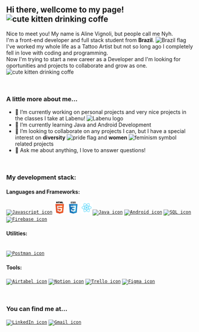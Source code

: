 <h2> Hi there, wellcome to my page! <img src="https://emojis.slackmojis.com/emojis/images/1563481434/6016/meow_coffee.png?1563481434" width="24px" alt="cute kitten drinking coffe"/></h2>

<p>
  Nice to meet you! My name is Aline Vignoli, but people call me Nyh.<br>
  I'm a front-end developer and full stack student from <b>Brazil</b>. <img src="https://camo.githubusercontent.com/00e83015d8faeb60cc8d6ac61327ea602a9ff204c05be3bbd668fe65f3939dea/68747470733a2f2f7777772e666c617469636f6e2e636f6d2f7376672f7374617469632f69636f6e732f7376672f3139372f3139373338362e737667" width="24px" alt="Brazil flag"/><br>
  I've worked my whole life as a Tattoo Artist but not so long ago I completely fell in love with coding and programming.<br>
  Now I'm trying to start a new career as a Developer and I'm looking for oportunities and projects to collaborate and grow as one.<br>
  <img src="https://emojis.slackmojis.com/emojis/images/1608026376/11743/kermit_typing.gif?1608026376" width="24px" alt="cute kitten drinking coffe"/>
</p>
<br>

### A little more about me...
- 🔭 I’m currently working on personal projects and very nice projects in the classes I take at Labenu! <img src="https://uploads-ssl.webflow.com/5e790d30d198385b09366d8f/5eab0f1225c2d474a92656df_fav2_LabeNu_.png" width="24px" alt="Labenu logo"/>
- 🌱 I’m currently learning Java and Android Development
- 👯 I’m looking to collaborate on any projects I can, but I have a special interest on <b>diversity</b> <img src="https://emojis.slackmojis.com/emojis/images/1588108737/8790/fb-pride.png?1588108737" width="24px" alt="pride flag"/> and <b>women</b> <img src="https://images.emojiterra.com/google/android-oreo/512px/2640.png" width="24px" alt="feminism symbol"/> related projects
- 💬 Ask me about anything, I love to answer questions!
<br>

### My development stack:
<h4>Languages and Frameworks:</h4>
<p>
<code><a target="_blank" rel="noopener noreferrer" href="https://raw.githubusercontent.com/github/explore/80688e429a7d4ef2fca1e82350fe8e3517d3494d/topics/javascript/javascript.png"><img height="32" src="https://img.icons8.com/color/72/javascript.png" alt="Javascript icon" style="max-width:100%;"></a></code>
<code><a target="_blank" rel="noopener noreferrer" href="https://raw.githubusercontent.com/github/explore/80688e429a7d4ef2fca1e82350fe8e3517d3494d/topics/html/html.png"><img height="32" src="https://raw.githubusercontent.com/github/explore/80688e429a7d4ef2fca1e82350fe8e3517d3494d/topics/html/html.png" alt="HTML5 icon" style="max-width:100%;"></a></code>
<code><a target="_blank" rel="noopener noreferrer" href="https://raw.githubusercontent.com/github/explore/80688e429a7d4ef2fca1e82350fe8e3517d3494d/topics/css/css.png"><img height="32" src="https://raw.githubusercontent.com/github/explore/80688e429a7d4ef2fca1e82350fe8e3517d3494d/topics/css/css.png" alt="CSS3 icon" style="max-width:100%;"></a></code>
<code><a target="_blank" rel="noopener noreferrer" href="https://raw.githubusercontent.com/github/explore/80688e429a7d4ef2fca1e82350fe8e3517d3494d/topics/react/react.png"><img height="32" src="https://raw.githubusercontent.com/github/explore/80688e429a7d4ef2fca1e82350fe8e3517d3494d/topics/react/react.png" alt="React icon" style="max-width:100%;"></a></code><code><a target="_blank" rel="noopener noreferrer" href="https://img.icons8.com/color/2x/java-coffee-cup-logo.png"><img height="32" src="https://img.icons8.com/color/2x/java-coffee-cup-logo.png" alt="Java icon" style="max-width:100%;"></a></code>
<code><a target="_blank" rel="noopener noreferrer" href="https://img.icons8.com/color/2x/android-os.png"><img height="32" src="https://img.icons8.com/color/2x/android-os.png" alt="Android icon" style="max-width:100%;"></a></code>
<code><a target="_blank" rel="noopener noreferrer" href="https://img.icons8.com/officexs/72/sql.png"><img height="32" src="https://img.icons8.com/officexs/72/sql.png" alt="SQL icon" style="max-width:100%;"></a></code>
<code><a target="_blank" rel="noopener noreferrer" href="https://img.icons8.com/color/2x/google-firebase-console.png"><img height="32" src="https://img.icons8.com/color/2x/google-firebase-console.png" alt="Firebase icon" style="max-width:100%;"></a></code>
</p>

<h4>Utilities:</h4>
<p>
<code>
<a target="_blank" rel="noopener noreferrer" href="https://www.postman.com/"><img height="32" src="https://user-images.githubusercontent.com/2676579/34940598-17cc20f0-f9be-11e7-8c6d-f0190d502d64.png" alt="Postman icon" style="max-width: 50%;"></a>
</code></p>

<h4>Tools:</h4>
<p>
<code><a target="_blank" rel="noopener noreferrer" href="https://airtable.com/"><img height="32" src="https://e7.pngegg.com/pngimages/444/851/png-clipart-airtable-database-spreadsheet-logo-application-software-slack-logo-angle-rectangle-thumbnail.png" alt="Airtabel icon" style="max-width:100%;"></a></code>
<code><a target="_blank" rel="noopener noreferrer" href="https://www.notion.so/"><img height="32" src="https://i.pinimg.com/originals/f5/50/f9/f550f940f42ecf816241806e4386d216.png" alt="Notion icon" style="max-width:100%;"></a></code>
<code><a target="_blank" rel="noopener noreferrer" href="https://trello.com/"><img height="32" src="https://cdn.worldvectorlogo.com/logos/trello.svg" alt="Trello icon" style="max-width:100%;"></a></code>
<code><a target="_blank" rel="noopener noreferrer" href="https://www.figma.com/"><img height="32" src="https://miro.medium.com/max/670/0*UTBrDcrJ6SbePBzR" alt="Figma icon" style="max-width:100%;"></a></code>
</p>
<br>

### You can find me at...
<span>
<code><a target="_blank" rel="noopener noreferrer" href="http://www.linkedin.com/in/nyhvignoli"><img height="32" src="https://image.flaticon.com/icons/png/512/174/174857.png" alt="LinkedIn icon" style="max-width:100%;"></a></code>
<code><a target="_blank" rel="noopener noreferrer" href="mailto:nyhv.contato@gmail.com"><img height="32" src="https://cdn3.iconfinder.com/data/icons/logos-brands-3/24/logo_brand_brands_logos_gmail-512.png" alt="Gmail icon" style="max-width:100%;"></a></code></span>
<br>

<!--
**nyhvignoli/nyhvignoli** is a ✨ _special_ ✨ repository because its `README.md` (this file) appears on your GitHub profile.

Here are some ideas to get you started:

- 🔭 I’m currently working on ...
- 🌱 I’m currently learning ...
- 👯 I’m looking to collaborate on ...
- 🤔 I’m looking for help with ...
- 💬 Ask me about ...
- 📫 How to reach me: ...
- 😄 Pronouns: ...
- ⚡ Fun fact: ...
-->
